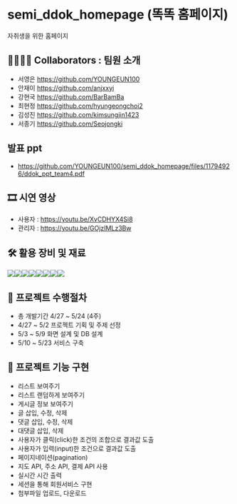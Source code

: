 # semi_ddok_homepage (똑똑 홈페이지)
자취생을 위한 홈페이지
## 👨‍👩‍👦‍👦 Collaborators : 팀원 소개
- 서영은 https://github.com/YOUNGEUN100
- 안재이 https://github.com/anjxxyi
- 강현국 https://github.com/BarBamBa
- 최현정 https://github.com/hyungeongchoi2
- 김성진 https://github.com/kimsungjin1423
- 서종기 https://github.com/Seojongki
## 발표 ppt
- https://github.com/YOUNGEUN100/semi_ddok_homepage/files/11794926/ddok_ppt_team4.pdf
## 🎞 시연 영상
- 사용자 : https://youtu.be/XvCDHYX4Si8
- 관리자 : https://youtu.be/GOjzIMLz3Bw
## 🛠 활용 장비 및 재료
<div style="display: flex; flex-direction: row;">
<img src="https://img.shields.io/badge/html-FFCA28?style=flat-square&logo=html&logoColor=white"/>
<img src="https://img.shields.io/badge/css-FFCA28?style=flat-square&logo=css&logoColor=white"/>
<img src="https://img.shields.io/badge/JavaScript-FFCA28?style=flat-square&logo=JavaScript&logoColor=white"/>
<img src="https://img.shields.io/badge/jQuery-FFCA28?style=flat-square&logo=jQuery&logoColor=white"/>
<img src="https://img.shields.io/badge/Vue.js-FFCA28?style=flat-square&logo=Vue.js&logoColor=white"/>
<img src="https://img.shields.io/badge/Java-FFCA28?style=flat-square&logo=Java&logoColor=white"/>
<img src="https://img.shields.io/badge/MySql-FFCA28?style=flat-square&logo=MySql&logoColor=white"/>
<img src="https://img.shields.io/badge/SpringBoot-FFCA28?style=flat-square&logo=SpringBoot&logoColor=white"/>
</div>

## 📑 프로젝트 수행절차
- 총 개발기간 4/27 ~ 5/24 (4주)
- 4/27 ~ 5/2 프로젝트 기획 및 주제 선정
- 5/3 ~ 5/9 화면 설계 및 DB 설계
- 5/10 ~ 5/23 서비스 구축
## 📌 프로젝트 기능 구현
- 리스트 보여주기
- 리스트 랜덤하게 보여주기
- 게시글 정보 보여주기
- 글 삽입, 수정, 삭제
- 댓글 삽입, 수정, 삭제
- 대댓글 삽입, 삭제
- 사용자가 클릭(click)한 조건의 조합으로 결과값 도출
- 사용자가 입력(input)한 조건으로 결과값 도출
- 페이지네이션(pagination)
- 지도 API, 주소 API, 결제 API 사용
- 실시간 시간 출력
- 세션을 통해 회원서비스 구현
- 첨부파일 업로드, 다운로드
## 

